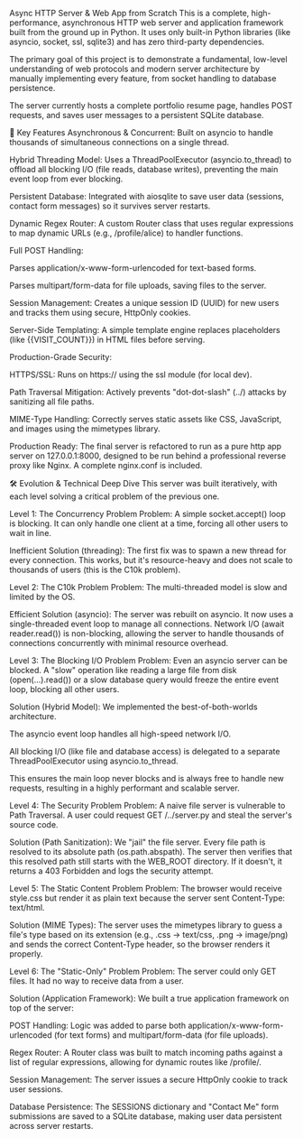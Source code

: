 Async HTTP Server & Web App from Scratch
This is a complete, high-performance, asynchronous HTTP web server and application framework built from the ground up in Python. It uses only built-in Python libraries (like asyncio, socket, ssl, sqlite3) and has zero third-party dependencies.

The primary goal of this project is to demonstrate a fundamental, low-level understanding of web protocols and modern server architecture by manually implementing every feature, from socket handling to database persistence.

The server currently hosts a complete portfolio resume page, handles POST requests, and saves user messages to a persistent SQLite database.

🚀 Key Features
Asynchronous & Concurrent: Built on asyncio to handle thousands of simultaneous connections on a single thread.

Hybrid Threading Model: Uses a ThreadPoolExecutor (asyncio.to_thread) to offload all blocking I/O (file reads, database writes), preventing the main event loop from ever blocking.

Persistent Database: Integrated with aiosqlite to save user data (sessions, contact form messages) so it survives server restarts.

Dynamic Regex Router: A custom Router class that uses regular expressions to map dynamic URLs (e.g., /profile/alice) to handler functions.

Full POST Handling:

Parses application/x-www-form-urlencoded for text-based forms.

Parses multipart/form-data for file uploads, saving files to the server.

Session Management: Creates a unique session ID (UUID) for new users and tracks them using secure, HttpOnly cookies.

Server-Side Templating: A simple template engine replaces placeholders (like {{VISIT_COUNT}}) in HTML files before serving.

Production-Grade Security:

HTTPS/SSL: Runs on https:// using the ssl module (for local dev).

Path Traversal Mitigation: Actively prevents "dot-dot-slash" (../) attacks by sanitizing all file paths.

MIME-Type Handling: Correctly serves static assets like CSS, JavaScript, and images using the mimetypes library.

Production Ready: The final server is refactored to run as a pure http app server on 127.0.0.1:8000, designed to be run behind a professional reverse proxy like Nginx. A complete nginx.conf is included.

🛠️ Evolution & Technical Deep Dive
This server was built iteratively, with each level solving a critical problem of the previous one.

Level 1: The Concurrency Problem
Problem: A simple socket.accept() loop is blocking. It can only handle one client at a time, forcing all other users to wait in line.

Inefficient Solution (threading): The first fix was to spawn a new thread for every connection. This works, but it's resource-heavy and does not scale to thousands of users (this is the C10k problem).

Level 2: The C10k Problem
Problem: The multi-threaded model is slow and limited by the OS.

Efficient Solution (asyncio): The server was rebuilt on asyncio. It now uses a single-threaded event loop to manage all connections. Network I/O (await reader.read()) is non-blocking, allowing the server to handle thousands of connections concurrently with minimal resource overhead.

Level 3: The Blocking I/O Problem
Problem: Even an asyncio server can be blocked. A "slow" operation like reading a large file from disk (open(...).read()) or a slow database query would freeze the entire event loop, blocking all other users.

Solution (Hybrid Model): We implemented the best-of-both-worlds architecture.

The asyncio event loop handles all high-speed network I/O.

All blocking I/O (like file and database access) is delegated to a separate ThreadPoolExecutor using asyncio.to_thread.

This ensures the main loop never blocks and is always free to handle new requests, resulting in a highly performant and scalable server.

Level 4: The Security Problem
Problem: A naive file server is vulnerable to Path Traversal. A user could request GET /../server.py and steal the server's source code.

Solution (Path Sanitization): We "jail" the file server. Every file path is resolved to its absolute path (os.path.abspath). The server then verifies that this resolved path still starts with the WEB_ROOT directory. If it doesn't, it returns a 403 Forbidden and logs the security attempt.

Level 5: The Static Content Problem
Problem: The browser would receive style.css but render it as plain text because the server sent Content-Type: text/html.

Solution (MIME Types): The server uses the mimetypes library to guess a file's type based on its extension (e.g., .css -> text/css, .png -> image/png) and sends the correct Content-Type header, so the browser renders it properly.

Level 6: The "Static-Only" Problem
Problem: The server could only GET files. It had no way to receive data from a user.

Solution (Application Framework): We built a true application framework on top of the server:

POST Handling: Logic was added to parse both application/x-www-form-urlencoded (for text forms) and multipart/form-data (for file uploads).

Regex Router: A Router class was built to match incoming paths against a list of regular expressions, allowing for dynamic routes like /profile/<username>.

Session Management: The server issues a secure HttpOnly cookie to track user sessions.

Database Persistence: The SESSIONS dictionary and "Contact Me" form submissions are saved to a SQLite database, making user data persistent across server restarts.